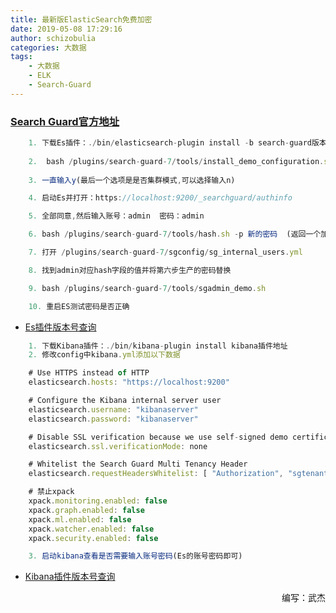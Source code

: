 ```yaml
---
title: 最新版ElasticSearch免费加密
date: 2019-05-08 17:29:16
author: schizobulia
categories: 大数据
tags: 
    - 大数据
    - ELK
    - Search-Guard
---
```


### [Search Guard官方地址](https://search-guard.com/)

```javascript
    1. 下载Es插件：./bin/elasticsearch-plugin install -b search-guard版本号
    
    2.  bash /plugins/search-guard-7/tools/install_demo_configuration.sh
    
    3. 一直输入y(最后一个选项是是否集群模式,可以选择输入n)

    4. 启动Es并打开：https://localhost:9200/_searchguard/authinfo

    5. 全部同意,然后输入账号：admin  密码：admin

    6. bash /plugins/search-guard-7/tools/hash.sh -p 新的密码  (返回一个加密过的数据)

    7. 打开 /plugins/search-guard-7/sgconfig/sg_internal_users.yml

    8. 找到admin对应hash字段的值并将第六步生产的密码替换

    9. bash /plugins/search-guard-7/tools/sgadmin_demo.sh

    10. 重启ES测试密码是否正确

```
- [Es插件版本号查询](https://docs.search-guard.com/latest/search-guard-versions)




```javascript
    1. 下载Kibana插件：./bin/kibana-plugin install kibana插件地址
    2. 修改config中kibana.yml添加以下数据

    # Use HTTPS instead of HTTP
    elasticsearch.hosts: "https://localhost:9200"

    # Configure the Kibana internal server user
    elasticsearch.username: "kibanaserver"
    elasticsearch.password: "kibanaserver"

    # Disable SSL verification because we use self-signed demo certificates
    elasticsearch.ssl.verificationMode: none

    # Whitelist the Search Guard Multi Tenancy Header
    elasticsearch.requestHeadersWhitelist: [ "Authorization", "sgtenant" ]

    # 禁止xpack
    xpack.monitoring.enabled: false
    xpack.graph.enabled: false
    xpack.ml.enabled: false
    xpack.watcher.enabled: false
    xpack.security.enabled: false

    3. 启动kibana查看是否需要输入账号密码(Es的账号密码即可)

```
- [Kibana插件版本号查询](https://search.maven.org/search?q=a:search-guard-kibana-plugin)

<p align="right">编写：武杰</p>